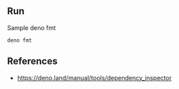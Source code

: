 ## Run

Sample deno fmt

```
deno fmt
```

## References

- https://deno.land/manual/tools/dependency_inspector
